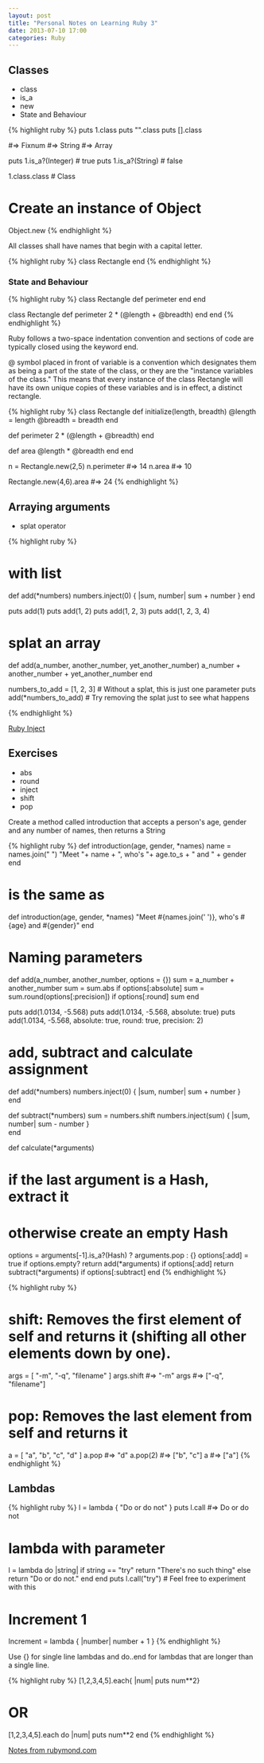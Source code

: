 ```yaml
---
layout: post
title: "Personal Notes on Learning Ruby 3"
date: 2013-07-10 17:00
categories: Ruby
---
```



## Classes
- class
- is_a
- new
- State and Behaviour

	
{% highlight ruby %}
puts 1.class
puts "".class
puts [].class

#=> Fixnum
#=> String
#=> Array


puts 1.is_a?(Integer) 	# true
puts 1.is_a?(String) 	# false

1.class.class 			# Class

# Create an instance of Object
Object.new
{% endhighlight %}



All classes shall have names that begin with a capital letter.

	
{% highlight ruby %}
class Rectangle
end
{% endhighlight %}

### State and Behaviour
	
{% highlight ruby %}
class Rectangle
  def perimeter
  end
end

class Rectangle
  def perimeter
    2 * (@length + @breadth)
  end
end
{% endhighlight %}

Ruby follows a two-space indentation convention and sections of code are typically closed using the keyword end.

@ symbol placed in front of variable is a convention which designates them as being a part of the state of the class, or they are the "instance variables of the class." This means that every instance of the class Rectangle will have its own unique copies of these variables and is in effect, a distinct rectangle.

{% highlight ruby %}
class Rectangle
  def initialize(length, breadth)
    @length = length
    @breadth = breadth
  end

  def perimeter
    2 * (@length + @breadth)
  end

  def area
    @length * @breadth
  end
end


n = Rectangle.new(2,5)
n.perimeter 				#=> 14
n.area 						#=> 10

Rectangle.new(4,6).area 	#=> 24
{% endhighlight %}


## Arraying arguments

- splat operator
	
{% highlight ruby %}
# with list
def add(*numbers)
  numbers.inject(0) { |sum, number| sum + number }
end

puts add(1)
puts add(1, 2)
puts add(1, 2, 3)
puts add(1, 2, 3, 4)

# splat an array
def add(a_number, another_number, yet_another_number)
  a_number + another_number + yet_another_number
end

numbers_to_add = [1, 2, 3] # Without a splat, this is just one parameter
puts add(*numbers_to_add)  # Try removing the splat just to see what happens


{% endhighlight %}

[Ruby Inject](http://blog.jayfields.com/2008/03/ruby-inject.html)


## Exercises
- abs
- round
- inject
- shift
- pop


Create a method called introduction that accepts a person's age, gender and any number of names, then returns a String 
	
{% highlight ruby %}
def introduction(age, gender, *names)
  name = names.join(" ")
  "Meet "+ name + ", who's "+ age.to_s + " and " + gender
end

# is the same as 
def introduction(age, gender, *names)
  "Meet #{names.join(' ')}, who's #{age} and #{gender}"
end

# Naming parameters
def add(a_number, another_number, options = {})
  sum = a_number + another_number
  sum = sum.abs if options[:absolute]
  sum = sum.round(options[:precision]) if options[:round]
  sum
end

puts add(1.0134, -5.568)
puts add(1.0134, -5.568, absolute: true)
puts add(1.0134, -5.568, absolute: true, round: true, precision: 2)

# add, subtract and calculate assignment
def add(*numbers)
	numbers.inject(0) { |sum, number| sum + number }  
end

def subtract(*numbers)
  sum = numbers.shift
  numbers.inject(sum) { |sum, number| sum - number }  
end

def calculate(*arguments)
  # if the last argument is a Hash, extract it 
  # otherwise create an empty Hash
  options = arguments[-1].is_a?(Hash) ? arguments.pop : {}
  options[:add] = true if options.empty?
  return add(*arguments) if options[:add]
  return subtract(*arguments) if options[:subtract]
end
{% endhighlight %}

	
{% highlight ruby %}
# shift: Removes the first element of self and returns it (shifting all other elements down by one).
args = [ "-m", "-q", "filename" ]
args.shift     #=> "-m"
args           #=> ["-q", "filename"]

# pop: Removes the last element from self and returns it
a = [ "a", "b", "c", "d" ]
a.pop     #=> "d"
a.pop(2)  #=> ["b", "c"]
a         #=> ["a"]
{% endhighlight %}

## Lambdas 

	
{% highlight ruby %}
l = lambda { "Do or do not" }
puts l.call 			#=> Do or do not

# lambda with parameter
l = lambda do |string|
  if string == "try"
    return "There's no such thing" 
  else
    return "Do or do not."
  end
end
puts l.call("try") # Feel free to experiment with this

# Increment 1
Increment = lambda { |number|  number + 1 } 
{% endhighlight %}

Use {} for single line lambdas and do..end for lambdas that are longer than a single line.

	
{% highlight ruby %}
[1,2,3,4,5].each{ |num| puts num**2}

# OR
[1,2,3,4,5­].each do |num|­
puts num**­2
end
{% endhighlight %}



[Notes from rubymond.com](http://rubymonk.com/learning/books/1-ruby-primer/)
